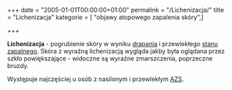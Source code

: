 +++
date = "2005-01-01T00:00:00+01:00"
permalink = "/Lichenizacja/"
title = "Lichenizacja"
kategorie = [ "objawy atopowego zapalenia skóry",]

+++

**Lichenizacja** - pogrubienie skóry w wyniku [drapania](/atopedia/Drapanie "wikilink") i przewlekłego [stanu zapalnego](/atopedia/Stan_zapalny_skóry "wikilink"). Skóra z wyraźną lichenizacją wygląda jakby była oglądana przez szkło powiększające - widoczne są wyraźne zmarszczenia, poprzeczne bruzdy.

Występuje najczęściej u osób z nasilonym i przewlekłym [AZS](/atopedia/AZS "wikilink").
